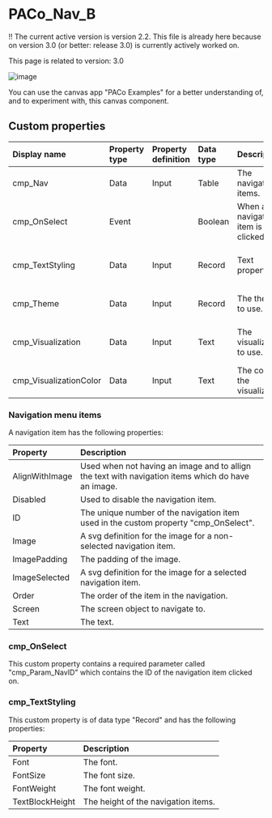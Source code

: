 # PACo_Nav_B

!! The current active version is version 2.2. This file is already here because on version 3.0 (or better: release 3.0) is currently actively worked on.

This page is related to version: 3.0

![image](https://user-images.githubusercontent.com/35654198/235980799-970ab7a7-b4e5-4b4f-9270-fdead5e0ad97.png)

You can use the canvas app "PACo Examples" for a better understanding of, and to experiment with, this canvas component.

## Custom properties

| Display name | Property type | Property definition | Data type | Description | Memo
| :--- | :--- | :--- | :--- | :--- | :--- |
| cmp_Nav | Data | Input | Table | The navigation items. | See the documention on cmp_Nav below. |
| cmp_OnSelect | Event | | Boolean | When a navigation item is clicked on. | |
| cmp_TextStyling | Data | Input | Record | Text properties. | See the documention on cmp_TextStyling below. |
| cmp_Theme | Data | Input | Record | The theme to use. | See the documention on theming. |
| cmp_Visualization | Data | Input | Text | The visualization to use. | See the documention of component cmp_Visualization_A. |
| cmp_VisualizationColor | Data | Input | Text | The color of the visualization. | |

### Navigation menu items
A navigation item has the following properties:

| Property | Description |
| :--- | :--- |
| AlignWithImage | Used when not having an image and to allign the text with navigation items which do have an image. |
| Disabled | Used to disable the navigation item. |
| ID | The unique number of the navigation item used in the custom property "cmp_OnSelect". |
| Image | A svg definition for the image for a non-selected navigation item. |
| ImagePadding | The padding of the image. |
| ImageSelected | A svg definition for the image for a selected navigation item. |
| Order | The order of the item in the navigation. |
| Screen | The screen object to navigate to. |
| Text | The text. |

### cmp_OnSelect
This custom property contains a required parameter called "cmp_Param_NavID" which contains the ID of the navigation item clicked on.

### cmp_TextStyling
This custom property is of data type "Record" and has the following properties:

| Property | Description |
| :--- | :--- |
| Font | The font. |
| FontSize | The font size. |
| FontWeight | The font weight. |
| TextBlockHeight | The height of the navigation items. |

